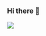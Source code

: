 ### Hi there 👋

<!--
**an921645699/an921645699** is a ✨ _special_ ✨ repository because its `README.md` (this file) appears on your GitHub profile.

Here are some ideas to get you started:

- 🔭 I’m currently working on ...
- 🌱 I’m currently learning ...
- 👯 I’m looking to collaborate on ...
- 🤔 I’m looking for help with ...
- 💬 Ask me about ...
- 📫 How to reach me: ...
- 😄 Pronouns: ...
- ⚡ Fun fact: ...


//![Anurag's GitHub stats](https://github-readme-stats.vercel.app/api?username=an921645699&show_icons=true)
-->

<picture>
<source 
  srcset="https://github-readme-stats.vercel.app/api?username=an921645699&show_icons=true&theme=dark"
  media="(prefers-color-scheme: dark)"
/>
<source
  srcset="https://github-readme-stats.vercel.app/api?username=an921645699&show_icons=true"
  media="(prefers-color-scheme: light), (prefers-color-scheme: no-preference)"
/>
<img src="https://github-readme-stats.vercel.app/api?username=an921645699&show_icons=true" />
</picture>
